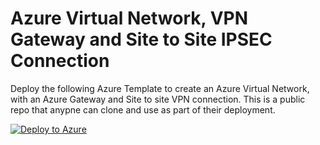 # Azure Virtual Network, VPN Gateway and Site to Site IPSEC Connection 
Deploy the following Azure Template to create an Azure Virtual Network, with an Azure Gateway and Site to site VPN connection. This is a public repo that anypne can clone and use
as part of their deployment. 



[![Deploy to Azure](https://aka.ms/deploytoazurebutton)](https://portal.azure.com/#create/Microsoft.Template/uri/https%3A%2F%2Fraw.githubusercontent.com%2Fadelagar%2Fazurefwp%2Fmain%2Fazuredeploy.json)
